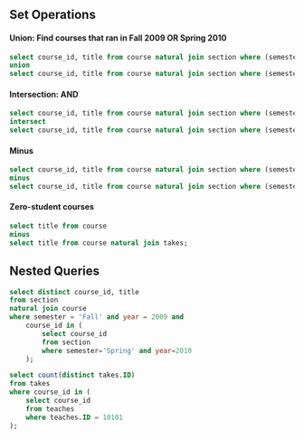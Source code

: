 ## Set Operations

#### Union: Find courses that ran in Fall 2009 OR Spring 2010
```sql
select course_id, title from course natural join section where (semester='Fall' and year=2009) 
union
select course_id, title from course natural join section where (semester='Spring' and year=2010);
```

#### Intersection: AND
```sql
select course_id, title from course natural join section where (semester='Fall' and year=2009) 
intersect
select course_id, title from course natural join section where (semester='Spring' and year=2010);
```

#### Minus
```sql
select course_id, title from course natural join section where (semester='Fall' and year=2009) 
minus
select course_id, title from course natural join section where (semester='Spring' and year=2010);
```

#### Zero-student courses
```sql
select title from course
minus
select title from course natural join takes;
```


## Nested Queries

```sql
select distinct course_id, title
from section 
natural join course
where semester = 'Fall' and year = 2009 and
    course_id in (
    	select course_id
        from section
        where semester='Spring' and year=2010
    );
```
```sql
select count(distinct takes.ID)
from takes
where course_id in (
    select course_id
    from teaches
    where teaches.ID = 10101
);
```

```sql

```
